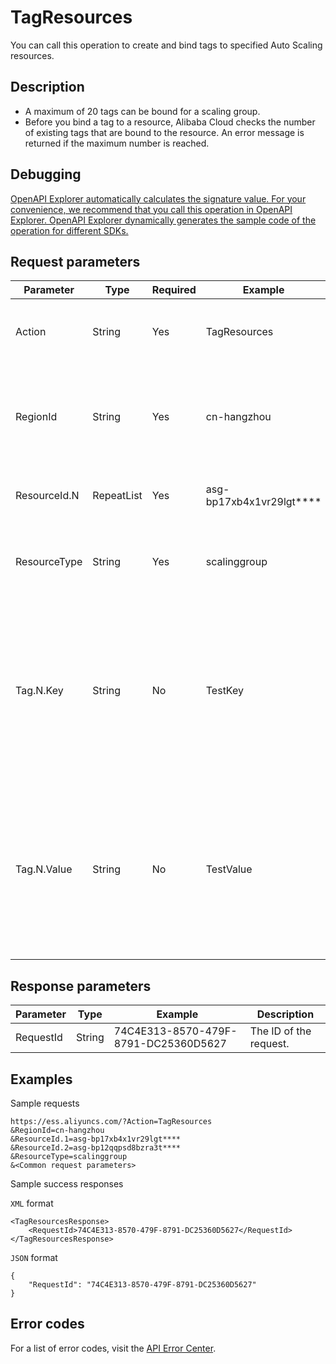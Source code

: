 # TagResources

You can call this operation to create and bind tags to specified Auto Scaling resources.

## Description

-   A maximum of 20 tags can be bound for a scaling group.
-   Before you bind a tag to a resource, Alibaba Cloud checks the number of existing tags that are bound to the resource. An error message is returned if the maximum number is reached.

## Debugging

[OpenAPI Explorer automatically calculates the signature value. For your convenience, we recommend that you call this operation in OpenAPI Explorer. OpenAPI Explorer dynamically generates the sample code of the operation for different SDKs.](https://api.aliyun.com/#product=Ess&api=TagResources&type=RPC&version=2014-08-28)

## Request parameters

|Parameter|Type|Required|Example|Description|
|---------|----|--------|-------|-----------|
|Action|String|Yes|TagResources|The operation that you want to perform. Set the value to TagResources. |
|RegionId|String|Yes|cn-hangzhou|The region ID of the resource. You can call the [DescribeRegions](~~25609~~) operation to query the most recent region list. |
|ResourceId.N|RepeatList|Yes|asg-bp17xb4x1vr29lgt\*\*\*\*|The ID of resource N. Valid values of N: 1 to 50. |
|ResourceType|String|Yes|scalinggroup|The type of the resource. Only scaling groups are supported. Set the value to scalinggroup. |
|Tag.N.Key|String|No|TestKey|The key of tag N of the resource. Valid values of N: 1 to 20. The tag key cannot be an empty string. It can be up to 128 characters in length and cannot start with acs: or aliyun. It cannot contain http:// or https://. |
|Tag.N.Value|String|No|TestValue|The value of tag N of the resource. Valid values of N: 1 to 20. The tag value can be an empty string. It can be up to 128 characters in length and cannot start with acs: or aliyun. It cannot contain http:// or https://. |

## Response parameters

|Parameter|Type|Example|Description|
|---------|----|-------|-----------|
|RequestId|String|74C4E313-8570-479F-8791-DC25360D5627|The ID of the request. |

## Examples

Sample requests

```
https://ess.aliyuncs.com/?Action=TagResources
&RegionId=cn-hangzhou
&ResourceId.1=asg-bp17xb4x1vr29lgt****
&ResourceId.2=asg-bp12qqpsd8bzra3t****
&ResourceType=scalinggroup
&<Common request parameters>
```

Sample success responses

`XML` format

```
<TagResourcesResponse>
    <RequestId>74C4E313-8570-479F-8791-DC25360D5627</RequestId>
</TagResourcesResponse>
```

`JSON` format

```
{
    "RequestId": "74C4E313-8570-479F-8791-DC25360D5627"
}
```

## Error codes

For a list of error codes, visit the [API Error Center](https://error-center.alibabacloud.com/status/product/Ess).

